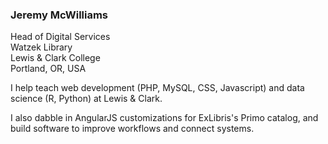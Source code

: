### Jeremy McWilliams
Head of Digital Services<br>
Watzek Library<br>
Lewis & Clark College<br>
Portland, OR, USA

I help teach web development (PHP, MySQL, CSS, Javascript) and data science (R, Python) at Lewis & Clark.

I also dabble in AngularJS customizations for ExLibris's Primo catalog, and build software to improve workflows and connect systems.

<!--
**jeremymcwilliams/jeremymcwilliams** is a ✨ _special_ ✨ repository because its `README.md` (this file) appears on your GitHub profile.

Here are some ideas to get you started:

- 🔭 I’m currently working on ...
- 🌱 I’m currently learning ...
- 👯 I’m looking to collaborate on ...
- 🤔 I’m looking for help with ...
- 💬 Ask me about ...
- 📫 How to reach me: ...
- 😄 Pronouns: ...
-->
